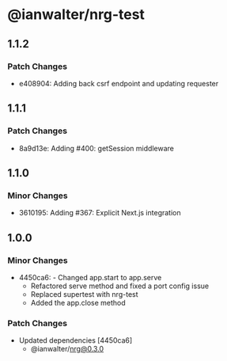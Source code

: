# @ianwalter/nrg-test

## 1.1.2

### Patch Changes

- e408904: Adding back csrf endpoint and updating requester

## 1.1.1

### Patch Changes

- 8a9d13e: Adding #400: getSession middleware

## 1.1.0

### Minor Changes

- 3610195: Adding #367: Explicit Next.js integration

## 1.0.0

### Minor Changes

- 4450ca6: - Changed app.start to app.serve
  - Refactored serve method and fixed a port config issue
  - Replaced supertest with nrg-test
  - Added the app.close method

### Patch Changes

- Updated dependencies [4450ca6]
  - @ianwalter/nrg@0.3.0
